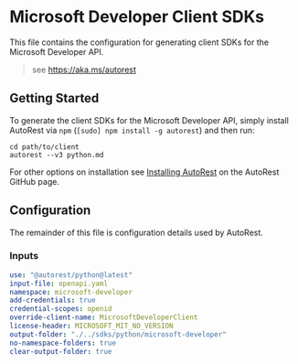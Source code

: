 # Microsoft Developer Client SDKs

This file contains the configuration for generating client SDKs for the Microsoft Developer API.

> see https://aka.ms/autorest

## Getting Started

To generate the client SDKs for the Microsoft Developer API, simply install AutoRest via `npm` (`[sudo] npm install -g autorest`) and then run:

```shell
cd path/to/client
autorest --v3 python.md
```

For other options on installation see [Installing AutoRest](https://aka.ms/autorest/install) on the AutoRest GitHub page.

## Configuration

The remainder of this file is configuration details used by AutoRest.

### Inputs

```yaml
use: "@autorest/python@latest"
input-file: openapi.yaml
namespace: microsoft-developer
add-credentials: true
credential-scopes: openid
override-client-name: MicrosoftDeveloperClient
license-header: MICROSOFT_MIT_NO_VERSION
output-folder: "./../sdks/python/microsoft-developer"
no-namespace-folders: true
clear-output-folder: true
```
